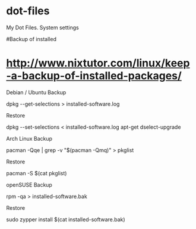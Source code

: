 # dot-files
My Dot Files. System settings

#Backup of installed
# http://www.nixtutor.com/linux/keep-a-backup-of-installed-packages/

Debian / Ubuntu
Backup

dpkg --get-selections > installed-software.log

Restore

dpkg --set-selections < installed-software.log
apt-get dselect-upgrade

Arch Linux
Backup

pacman -Qqe | grep -v "$(pacman -Qmq)" > pkglist

Restore

pacman -S $(cat pkglist)

openSUSE
Backup

rpm -qa > installed-software.bak

Restore

sudo zypper install $(cat installed-software.bak)


